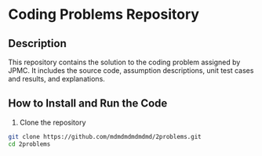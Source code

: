 # Coding Problems Repository

## Description
This repository contains the solution to the coding problem assigned by JPMC. It includes the source code, assumption descriptions, unit test cases and results, and explanations.

## How to Install and Run the Code
1. Clone the repository
```bash
git clone https://github.com/mdmdmdmdmdmd/2problems.git
cd 2problems
